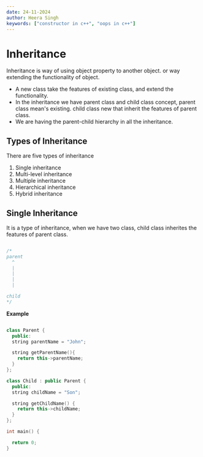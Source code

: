 ```yaml
---
date: 24-11-2024
author: Heera Singh
keywords: ["constructor in c++", "oops in c++"]
---
```


# Inheritance

Inheritance is way of using object property to another object. or way extending the functionality of object.

- A new class take the features of existing class, and extend the functionality.
- In the inheritance we have parent class and child class concept, parent class mean's existing. child class new that inherit the features of parent class.
- We are having the parent-child hierarchy in all the inheritance.

## Types of Inheritance

There are five types of inheritance

1. Single inheritance
2. Multi-level inheritance
3. Multiple inheritance
4. Hierarchical inheritance
5. Hybrid inheritance

## Single Inheritance

It is a type of inheritance, when we have two class, child class inherites the features of parent class.

```cpp

/*
parent
  ^
  |
  |
  |
  |

child
*/
```

**Example**

```cpp

class Parent {
  public:
  string parentName = "John";

  string getParentName(){
    return this->parentName;
  }
};

class Child : public Parent {
  public:
  string childName = "Son";

  string getChildName() {
    return this->childName;
  }
};

int main() {

  return 0;
}

```
